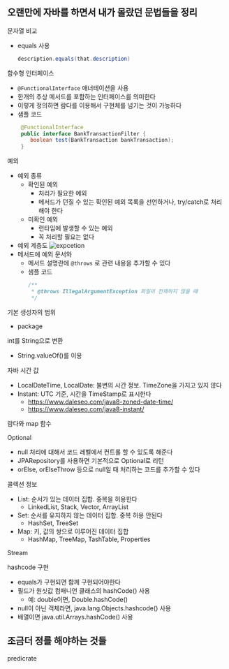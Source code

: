 ## 오랜만에 자바를 하면서 내가 몰랐던 문법들을 정리
문자열 비교
- equals 사용
   ~~~java
   description.equals(that.description)
   ~~~

함수형 인터페이스
- `@FunctionalInterface` 애너테이션을 사용
- 한개의 추상 메서드를 포함하는 인터페이스를 의미한다
- 이렇게 정의하면 람다를 이용해서 구현체를 넘기는 것이 가능하다
- 샘플 코드
   ~~~java
    @FunctionalInterface
    public interface BankTransactionFilter {
       boolean test(BankTransaction bankTransaction);
    }
   ~~~

예외
- 예외 종류
   - 확인된 예외
      - 처리가 필요한 예외
      - 메서드가 던질 수 있는 확인된 예외 목록을 선언하거나, try/catch로 처리해야 한다
   - 미확인 예외
      - 런타임에 발생할 수 있는 예외
      - 꼭 처리할 필요는 없다
- 예외 계층도
   ![expcetion](/image/exception.jpg)
- 메서드에 예외 문서와
   - 메서드 설명란에 `@throws` 로 관련 내용을 추가할 수 있다
   - 샘플 코드
      ~~~java
      /**
       * @throws IllegalArgumentException 파일이 전재하지 않을 때
       */
      ~~~

기본 생성자의 범위
- package

int를 String으로 변환
- String.valueOf()를 이용

자바 시간 값
- LocalDateTime, LocalDate: 불변의 시간 정보. TimeZone을 가지고 있지 않다
- Instant: UTC 기준, 시간을 TimeStamp로 표시한다
   - https://www.daleseo.com/java8-zoned-date-time/
   - https://www.daleseo.com/java8-instant/

람다와 map 함수

Optional
- null 처리에 대해서 코드 레벨에서 컨트롤 할 수 있도록 해준다
- JPARepository를 사용하면 기본적으로 Optional로 리턴
- orElse, orElseThrow 등으로 null일 때 처리하는 코드를 추가할 수 있다

콜렉션 정보
- List: 순서가 있는 데이터 집합. 중복을 허용한다
   - LinkedList, Stack, Vector, ArrayList
- Set: 순서를 유지하지 않는 데이터 집합. 중복 허용 안된다
   - HashSet, TreeSet
- Map: 키, 값의 쌍으로 이루어진 데이터 집합
   - HashMap, TreeMap, TashTable, Properties

Stream

hashcode 구현
- equals가 구현되면 함께 구현되어야한다
- 필드가 원싯값 컴패니언 클래스의 hashCode() 사용
   - 예: double이면, Double.hashCode()
- null이 아닌 객체라면, java.lang.Objects.hashcode() 사용
- 배열이면 java.util.Arrays.hashCode() 사용

## 조금더 정를 해야하는 것들
predicrate

 
